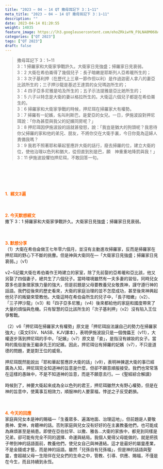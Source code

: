 ```yaml
---
title: "2023 – 04 – 14 QT 撒母耳記下 3：1~11"
meta_title: "2023 – 04 – 14 QT 撒母耳記下 3：1~11"
description: ""
date: 2023-04-14 01:20:55
weight: 14035
feature_image: https://lh3.googleusercontent.com/ehoZRkiwYN_F9LNA8M068AYxt73EavCZno-PD1cJRuf5BbSkQVUWr3gNEbt5kSs28Pb_Elg17kSrtf9ybWvojWoMV6I4tPM3vGRGDq6GkKkPdL2Gut4QAIw4-uykKUAtNiKgQKntvsU=w800
categories: ["QT 2023"]
tags: ["QT 2023"]
draft: false
---
```


<blockquote>撒母耳記下 3：1~11<br />
3：1 掃羅家和大衛家爭戰許久。大衛家日見強盛；掃羅家日見衰弱。<br />
3：2 大衛在希伯崙得了幾個兒子：長子暗嫩是耶斯列人亞希暖所生的；<br />
3：3 次子基利押（在歷代上三章一節作但以利）是作過迦密人拿八的妻亞比該所生的；三子押沙龍是基述王達買的女兒瑪迦所生的；<br />
3：4 四子亞多尼雅是哈及所生的；五子示法提雅是亞比她所生的；<br />
3：5 六子以特念是大衛的妻以格拉所生的。大衛這六個兒子都是在希伯崙生的。<br />
3：6 掃羅家和大衛家爭戰的時候，押尼珥在掃羅家大有權勢。<br />
3：7 掃羅有一妃嬪，名叫利斯巴，是愛亞的女兒。一日，伊施波設對押尼珥說：「你為甚麼與我父的妃嬪同房呢？」<br />
3：8 押尼珥因伊施波設的話就甚發怒，說：「我豈是猶大的狗頭呢？我恩待你父掃羅的家和他的弟兄、朋友，不將你交在大衛手裏，今日你竟為這婦人責備我嗎？<br />
3：9 我若不照著耶和華起誓應許大衛的話行，廢去掃羅的位，建立大衛的位，使他治理以色列和猶大，從但直到別是巴，願　神重重地降罰與我！」<br />
3：11 伊施波設懼怕押尼珥，不敢回答一句。</blockquote><br />
&nbsp;<br />
<br />
&nbsp;<br />
<br />
<span style="color: #ff6600;"><strong>1.  經文3遍</strong></span><br />
<br />
&nbsp;<br />
<br />
<span style="color: #ff6600;"><strong>2. 今天默想經文<br />
</strong></span>撒下 3：1 掃羅家和大衛家爭戰許久。大衛家日見強盛；掃羅家日見衰弱。<br />
<br />
&nbsp;<br />
<br />
<strong><span style="color: #ff6600;">3. 默想分享<br />
</span></strong>（1）大衛在希伯侖做王七年零六個月，並沒有主動進攻掃羅家，反而是掃羅家在押尼珥的野心下不斷的挑釁。但是神與大衛同在—「大衛家日見強盛；掃羅家日見衰弱。」（v1）<br />
<br />
v2~5記載大衛在希伯崙作王時建立的家室，除了先前娶的亞希暖和亞比該，他又另娶了四個妻子，總共生了六個兒子。當時環境雖然有一夫多妻的習俗，同時兒女眾多也是象徵家族力量的強大，但是前題是父母要教養兒女敬畏神，謹守遵行神的話語。我們從後來的歷史看來，大衛的家庭治理的並不怎麼成功，甚至後來神興起他兒子的叛變來管教他。大衛這時在希伯侖所生的兒子中，「長子暗嫩」（v2）、「三子押沙龍」（v3）和「四子亞多尼雅」（v4）後來都給他的家庭和國度帶來了大量的煩惱與危機。只有智慧的亞比該所生的「次子基利押」（v2）沒有陷入王位爭奪戰。<br />
<br />
（2）v6「押尼珥在掃羅家大有權勢」原文是「押尼珥設法讓自己的勢力在掃羅家強大」（英文ESV、NASB、KJV譯本），表明伊施波設只是一個傀儡王（v11），大權逐步落到押尼珥的手中。「妃嬪」（v7）原文是「妾」，是指沒有嫁妝的女子。當時的風俗是後王繼承先王的妃嬪。因此，押尼珥佔有掃羅的妃嬪（v7），不只是道德的問題，更是對王位的威脅。<br />
<br />
押尼珥既然能說出「耶和華起誓應許大衛的話」（v9），表明神揀選大衛的事已經廣為人知，押尼珥完全知道神的旨意是什麼，但卻不願意順服接受。我們也常常落在這樣的愚昧中，不是不知道神的旨意，而是不願意去行。—《聖經綜合解讀》<br />
<br />
時候到了，神要大衛起來成為全以色列的君王，押尼珥雖然大有野心權勢，但是在神的旨意中，使萬事互相效力，順服神的人要蒙福，悖逆之子反受虧損。<br />
<br />
&nbsp;<br />
<br />
<strong style="font-size: inherit;"><span style="color: #ff6600;">4. 今天的回應<br />
</span></strong>家庭與兒女本是神的賜福—「生養眾多、遍滿地面、治理這地」，但前題是人要敬畏神、愛神，肯聽神的話。否則家庭與兒女沒有好好的在主裏教養他們，也可能成為麻煩甚至是禍患。即使在亞伯拉罕、以撒、雅各…大衛的家族中，都見到同樣是兄弟，卻可能有完全不同的選擇、命運與結局。我個人覺得父母能做的，就是把孩子帶到神的話語面前，教養他們，使兒女自己與神連結。這才是最好的屬靈產業，不是金錢或才藝，而是神的話語。雖然「兒孫自有兒孫福」，但是神的話語與聖靈，會超越父母一生陪伴在兒女們的生命之中，管教、引導、供應、賜福，不僅是在今生，而且持續到永恆。
        